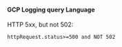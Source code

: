 #### GCP Logging query Language


HTTP 5xx, but not 502:

```
httpRequest.status>=500 and NOT 502

```